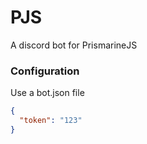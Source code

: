 # PJS

A discord bot for PrismarineJS

### Configuration

Use a bot.json file

```json
{
  "token": "123"
}
```
